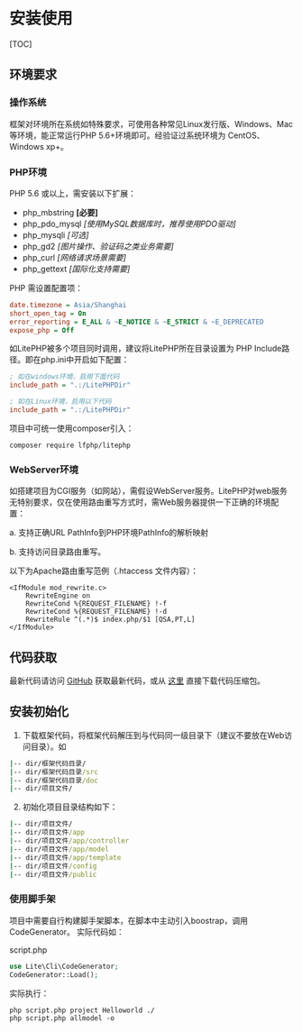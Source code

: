 # 安装使用

[TOC]

## 环境要求
### 操作系统
框架对环境所在系统如特殊要求，可使用各种常见Linux发行版、Windows、Mac等环境，能正常运行PHP 5.6+环境即可。经验证过系统环境为 CentOS、Windows xp+。

### PHP环境
PHP 5.6 或以上，需安装以下扩展：
- php_mbstring **[必要]**
- php_pdo_mysql *[使用MySQL数据库时，推荐使用PDO驱动]*
- php_mysqli *[可选]*
- php_gd2  *[图片操作、验证码之类业务需要]*
- php_curl  *[网络请求场景需要]*
- php_gettext  *[国际化支持需要]*

PHP 需设置配置项：
``` ini
date.timezone = Asia/Shanghai
short_open_tag = On
error_reporting = E_ALL & ~E_NOTICE & ~E_STRICT & ~E_DEPRECATED
expose_php = Off
```

如LitePHP被多个项目同时调用，建议将LitePHP所在目录设置为 PHP Include路径。即在php.ini中开启如下配置：

``` ini
; 如在windows环境，启用下面代码
include_path = ".:/LitePHPDir"

; 如在Linux环境，启用以下代码
include_path = ".:/LitePHPDir"
```

项目中可统一使用composer引入：

``` shell
composer require lfphp/litephp
```

### WebServer环境

如搭建项目为CGI服务（如网站），需假设WebServer服务。LitePHP对web服务无特别要求，仅在使用路由重写方式时，需Web服务器提供一下正确的环境配置：

a. 支持正确URL PathInfo到PHP环境PathInfo的解析映射

b. 支持访问目录路由重写。

以下为Apache路由重写范例（.htaccess 文件内容）：

``` apacheconfig
<IfModule mod_rewrite.c>
	RewriteEngine on
	RewriteCond %{REQUEST_FILENAME} !-f
	RewriteCond %{REQUEST_FILENAME} !-d
	RewriteRule ^(.*)$ index.php/$1 [QSA,PT,L]
</IfModule>
```

## 代码获取

最新代码请访问 [GitHub](https://github.com/sasumi/litephp) 获取最新代码，或从 [这里](https://github.com/sasumi/litephp/archive/master.zip) 直接下载代码压缩包。

## 安装初始化

1. 下载框架代码，将框架代码解压到与代码同一级目录下（建议不要放在Web访问目录）。如
  ```cmd
  |-- dir/框架代码目录/
  |-- dir/框架代码目录/src
  |-- dir/框架代码目录/doc
  |-- dir/项目文件/
  ```

2. 初始化项目目录结构如下：
  ```cmd
  |-- dir/项目文件/
  |-- dir/项目文件/app
  |-- dir/项目文件/app/controller
  |-- dir/项目文件/app/model
  |-- dir/项目文件/app/template
  |-- dir/项目文件/config
  |-- dir/项目文件/public
  ```

### 使用脚手架
项目中需要自行构建脚手架脚本，在脚本中主动引入boostrap，调用CodeGenerator。
实际代码如：

script.php

``` PHP
use Lite\Cli\CodeGenerator;
CodeGenerator::Load();
```

实际执行：

``` shell
php script.php project Helloworld ./
php script.php allmodel -o
```

